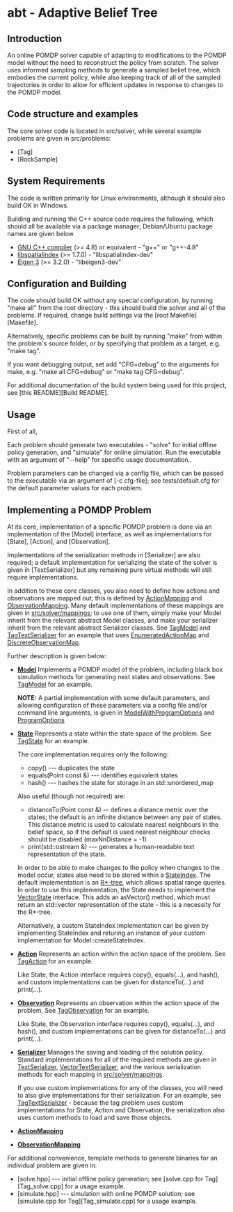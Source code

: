 abt - Adaptive Belief Tree
==========================

Introduction
------------
An online POMDP solver capable of adapting to modifications to the POMDP model
without the need to reconstruct the policy from scratch. The solver uses
informed sampling methods to generate a sampled belief tree, which embodies the
current policy, while also keeping track of all of the sampled trajectories
in order to allow for efficient updates in response to changes to the
POMDP model.

Code structure and examples
---------------------------
The core solver code is located in src/solver, while several example problems
are given in src/problems:
- [Tag]
- [RockSample]

System Requirements
-------------------
The code is written primarily for Linux environments, although it should also
build OK in Windows.

Building and running the C++ source code requires the following, which should
all be available via a package manager; Debian/Ubuntu package names are given
below.
- [GNU C++ compiler](https://gcc.gnu.org) (>= 4.8) or equivalent - "g++" or "g++-4.8"
- [libspatialindex](http://libspatialindex.github.io) (>= 1.7.0) - "libspatialindex-dev"
- [Eigen 3](http://eigen.tuxfamily.org) (>= 3.2.0) - "libeigen3-dev"

Configuration and Building
--------------------------
The code should build OK without any special configuration, by running "make all"
from the root directory - this should build the solver and all of the problems.
If required, change build settings via the [root Makefile][Makefile].

Alternatively, specific problems can be built by running "make" from within the
problem's source folder, or by specifying that problem as a target, e.g.
"make tag".

If you want debugging output, set add "CFG=debug" to the arguments for make,
e.g. "make all CFG=debug" or "make tag CFG=debug".

For additional documentation of the build system being used for this project,
see [this README][Build README].

Usage
-----
First of all, 

Each problem should generate two executables - "solve" for initial offline
policy generation, and "simulate" for online simulation. Run the executable
with an argument of "--help" for specific usage documentation..

Problem parameters can be changed via a config file, which can be passed to the
executable via an argument of [-c cfg-file]; see tests/default.cfg for the
default parameter values for each problem.

Implementing a POMDP Problem
-----------------------------
At its core, implementation of a specific POMDP problem is done via an
implementation of the [Model] interface, as well as implementations for
[State], [Action], and [Observation].

Implementations of the serialization methods in [Serializer] are also required;
a default implementation for serializing the state of the solver is given in
[TextSerializer] but any remaining pure virtual methods will still require
implementations.

In addition to these core classes, you also need to define how actions and
observations are mapped out; this is defined by
[ActionMapping](src/solver/mappings/ActionMapping.hpp) and
[ObservationMapping](src/solver/mappings/ObservationMapping.hpp).
Many default implementations of these mappings are given in
[src/solver/mappings](src/solver/mappings); to use one of them, simply make your
Model inherit from the relevant abstract Model classes, and make your serializer
inherit from the relevant abstract Serializer classes. See
[TagModel](src/problems/tag/TagModel.cpp) and
[TagTextSerializer](src/problems/tag/TagTextSerializer.cpp) for an example that
uses
[EnumeratedActionMap](src/solver/mappings/enumerated_actions.hpp) and
[DiscreteObservationMap](src/solver/mappings/discrete_observations.hpp).

Further description is given below:

- **[Model](src/solver/abstract-problem/Model.hpp)**
    Implements a POMDP model of the problem, including black box simulation
    methods for generating next states and observations. See
    [TagModel](src/problems/tag/TagModel.hpp) for an example.

    **NOTE:**
    A partial implementation with some default parameters, and allowing
    configuration of these parameters via a config file and/or command line
    arguments, is given in
    [ModelWithProgramOptions](src/problems/shared/ModelWithProgramOptions.hpp) and
    [ProgramOptions](src/problems/shared/ProgramOptions.hpp)

- **[State](src/solver/abstract-problem/State.hpp)**
    Represents a state within the state space of the problem.
    See [TagState](src/problems/tag/TagState.cpp) for an example.

    The core implementation requires only the following:
    - copy() --- duplicates the state
    - equals(Point const &) --- identifies equivalent states
    - hash() --- hashes the state for storage in an std::unordered_map

    Also useful (though not required) are:
    - distanceTo(Point const &) -- defines a distance metric over the states;
        the default is an infinite distance between any pair of states.
        This distance metric is used to calculate nearest neighbours in the belief
        space, so if the default is used nearest neighbour checks should be
        disabled (maxNnDistance = -1)
    - print(std::ostream &) --- generates a human-readable text representation
        of the state.

    In order to be able to make changes to the policy when changes to the model
    occur, states also need to be stored within a
    [StateIndex](src/solver/indexing/StateIndex.hpp). The default implementation
    is an [R*-tree](src/solver/indexing/RTree.cpp), which allows spatial range
    queries. In order to use this implementation, the State needs to implement
    the [VectorState](src/solver/abstract-problem/VectorState.hpp) interface.
    This adds an asVector() method, which must return an std::vector<double>
    representation of the state - this is a necessity for the R*-tree.

    Alternatively, a custom StateIndex implementation can be given by
    implementing StateIndex and returing an instance of your custom
    implementation for Model::createStateIndex.

- **[Action](src/solver/abstract-problem/Action.hpp)**
    Represents an action within the action space of the problem.
    See [TagAction](src/problems/tag/TagAction.cpp) for an example.

    Like State, the Action interface requires copy(), equals(...), and hash(),
    and custom implementations can be given for distanceTo(...) and print(...).

- **[Observation](src/solver/abstract-problem/Observation.hpp)**
    Represents an observation within the action space of the problem.
    See [TagObservation](src/problems/tag/TagObservation.cpp) for an example.

    Like State, the Observation interface requires copy(), equals(...),
    and hash(), and custom implementations can be given for
    distanceTo(...) and print(...).

- **[Serializer](src/solver/serialization/Serializer.hpp)**
    Manages the saving and loading of the solution policy.
    Standard implementations for all of the required methods are given in
    [TextSerializer](src/solver/serialization/TextSerializer.cpp),
    [VectorTextSerializer](src/solver/serialization/VectorTextSerializer.cpp),
    and the various serialization methods for each mapping in
    [src/solver/mappings](src/solver/mappings).

    If you use custom implementations for any of the classes, you will need to
    also give implementations for their serialization. For an example, see
    [TagTextSerializer](src/problems/tag/TagTextSerializer.cpp) - because the
    tag problem uses custom implementations for State, Action and Observation,
    the serialization also uses custom methods to load and save those objects.

- **[ActionMapping](src/solver/mappings/ActionMapping.hpp)**

- **[ObservationMapping](src/solver/mappings/ObservationMapping.hpp)**

For additional convenience, template methods to generate binaries for an
individual problem are given in:
- [solve.hpp] --- initial offline policy generation; see
    [solve.cpp for Tag][Tag_solve.cpp] for a usage example.
- [simulate.hpp] --- simulation with online POMDP solution; see 
    [simulate.cpp for Tag][Tag_simulate.cpp] for a usage example.

